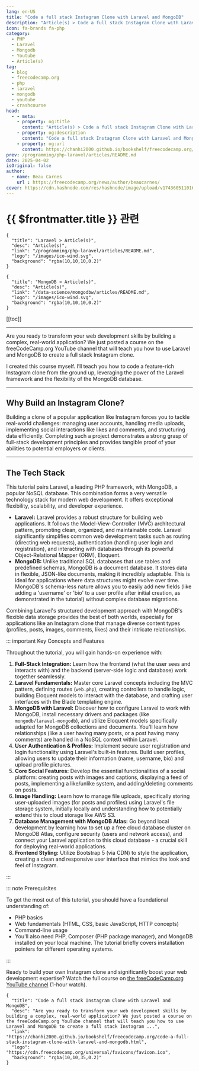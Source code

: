 ```yaml
---
lang: en-US
title: "Code a full stack Instagram Clone with Laravel and MongoDB"
description: "Article(s) > Code a full stack Instagram Clone with Laravel and MongoDB"
icon: fa-brands fa-php
category:
  - PHP
  - Laravel
  - Mongodb
  - Youtube
  - Article(s)
tag:
  - blog
  - freecodecamp.org
  - php
  - laravel
  - mongodb
  - youtube
  - crashcourse
head:
  - - meta:
    - property: og:title
      content: "Article(s) > Code a full stack Instagram Clone with Laravel and MongoDB"
    - property: og:description
      content: "Code a full stack Instagram Clone with Laravel and MongoDB"
    - property: og:url
      content: https://chanhi2000.github.io/bookshelf/freecodecamp.org/code-a-full-stack-instagram-clone-with-laravel-and-mongodb.html
prev: /programming/php-laravel/articles/README.md
date: 2025-04-02
isOriginal: false
author:
  - name: Beau Carnes
    url : https://freecodecamp.org/news/author/beaucarnes/
cover: https://cdn.hashnode.com/res/hashnode/image/upload/v1743605110164/9ae2ed21-4956-4b0e-b7c4-4ccc14e9df9f.png
---
```


# {{ $frontmatter.title }} 관련

```component VPCard
{
  "title": "Laravel > Article(s)",
  "desc": "Article(s)",
  "link": "/programming/php-laravel/articles/README.md",
  "logo": "/images/ico-wind.svg",
  "background": "rgba(10,10,10,0.2)"
}
```

```component VPCard
{
  "title": "MongoDB > Article(s)",
  "desc": "Article(s)",
  "link": "/data-science/mongodbw/articles/README.md",
  "logo": "/images/ico-wind.svg",
  "background": "rgba(10,10,10,0.2)"
}
```

[[toc]]

---

<SiteInfo
  name="Code a full stack Instagram Clone with Laravel and MongoDB"
  desc="Are you ready to transform your web development skills by building a complex, real-world application? We just posted a course on the freeCodeCamp.org YouTube channel that will teach you how to use Laravel and MongoDB to create a full stack Instagram ..."
  url="https://freecodecamp.org/news/code-a-full-stack-instagram-clone-with-laravel-and-mongodb"
  logo="https://cdn.freecodecamp.org/universal/favicons/favicon.ico"
  preview="https://cdn.hashnode.com/res/hashnode/image/upload/v1743605110164/9ae2ed21-4956-4b0e-b7c4-4ccc14e9df9f.png"/>

Are you ready to transform your web development skills by building a complex, real-world application? We just posted a course on the freeCodeCamp.org YouTube channel that will teach you how to use Laravel and MongoDB to create a full stack Instagram clone.

I created this course myself. I’ll teach you how to code a feature-rich Instagram clone from the ground up, leveraging the power of the Laravel framework and the flexibility of the MongoDB database.

---

## Why Build an Instagram Clone?

Building a clone of a popular application like Instagram forces you to tackle real-world challenges: managing user accounts, handling media uploads, implementing social interactions like likes and comments, and structuring data efficiently. Completing such a project demonstrates a strong grasp of full-stack development principles and provides tangible proof of your abilities to potential employers or clients.

---

## The Tech Stack

This tutorial pairs Laravel, a leading PHP framework, with MongoDB, a popular NoSQL database. This combination forms a very versatile technology stack for modern web development. It offers exceptional flexibility, scalability, and developer experience.

- **Laravel:** Laravel provides a robust structure for building web applications. It follows the Model-View-Controller (MVC) architectural pattern, promoting clean, organized, and maintainable code. Laravel significantly simplifies common web development tasks such as routing (directing web requests), authentication (handling user login and registration), and interacting with databases through its powerful Object-Relational Mapper (ORM), Eloquent.
- **MongoDB:** Unlike traditional SQL databases that use tables and predefined schemas, MongoDB is a document database. It stores data in flexible, JSON-like documents, making it incredibly adaptable. This is ideal for applications where data structures might evolve over time. MongoDB's schema-less nature allows you to easily add new fields (like adding a 'username' or 'bio' to a user profile after initial creation, as demonstrated in the tutorial) without complex database migrations.

Combining Laravel's structured development approach with MongoDB's flexible data storage provides the best of both worlds, especially for applications like an Instagram clone that manage diverse content types (profiles, posts, images, comments, likes) and their intricate relationships.

::: important Key Concepts and Features

Throughout the tutorial, you will gain hands-on experience with:

1. **Full-Stack Integration:** Learn how the frontend (what the user sees and interacts with) and the backend (server-side logic and database) work together seamlessly.
2. **Laravel Fundamentals:** Master core Laravel concepts including the MVC pattern, defining routes (<FontIcon icon="fa-brands fa-php"/>`web.php`), creating controllers to handle logic, building Eloquent models to interact with the database, and crafting user interfaces with the Blade templating engine.
3. **MongoDB with Laravel:** Discover how to configure Laravel to work with MongoDB, install necessary drivers and packages (like `mongodb/laravel-mongodb`), and utilize Eloquent models specifically adapted for MongoDB collections and documents. You'll learn how relationships (like a user having many posts, or a post having many comments) are handled in a NoSQL context within Laravel.
4. **User Authentication & Profiles:** Implement secure user registration and login functionality using Laravel's built-in features. Build user profiles, allowing users to update their information (name, username, bio) and upload profile pictures.
5. **Core Social Features:** Develop the essential functionalities of a social platform: creating posts with images and captions, displaying a feed of posts, implementing a like/unlike system, and adding/deleting comments on posts.
6. **Image Handling:** Learn how to manage file uploads, specifically storing user-uploaded images (for posts and profiles) using Laravel's file storage system, initially locally and understanding how to potentially extend this to cloud storage like AWS S3.
7. **Database Management with MongoDB Atlas:** Go beyond local development by learning how to set up a free cloud database cluster on MongoDB Atlas, configure security (users and network access), and connect your Laravel application to this cloud database - a crucial skill for deploying real-world applications.
8. **Frontend Styling:** Utilize Bootstrap 5 (via CDN) to style the application, creating a clean and responsive user interface that mimics the look and feel of Instagram.

:::

::: note Prerequisites

To get the most out of this tutorial, you should have a foundational understanding of:

- PHP basics
- Web fundamentals (HTML, CSS, basic JavaScript, HTTP concepts)
- Command-line usage
- You'll also need PHP, Composer (PHP package manager), and MongoDB installed on your local machine. The tutorial briefly covers installation pointers for different operating systems.

:::

Ready to build your own Instagram clone and significantly boost your web development expertise? Watch the full course on [<FontIcon icon="fa-brands fa-youtube"/>the freeCodeCamp.org YouTube channel](https://youtu.be/VK-2j5CNsvM) (1-hour watch).

<VidStack src="youtube/VK-2j5CNsvM" />

<!-- TODO: add ARTICLE CARD -->
```component VPCard
{
  "title": "Code a full stack Instagram Clone with Laravel and MongoDB",
  "desc": "Are you ready to transform your web development skills by building a complex, real-world application? We just posted a course on the freeCodeCamp.org YouTube channel that will teach you how to use Laravel and MongoDB to create a full stack Instagram ...",
  "link": "https://chanhi2000.github.io/bookshelf/freecodecamp.org/code-a-full-stack-instagram-clone-with-laravel-and-mongodb.html",
  "logo": "https://cdn.freecodecamp.org/universal/favicons/favicon.ico",
  "background": "rgba(10,10,35,0.2)"
}
```
